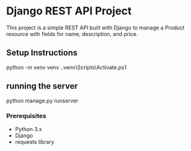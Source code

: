 # Django REST API Project

This project is a simple REST API built with Django to manage a Product resource with fields for name, description, and price.

## Setup Instructions
python -m venv venv
.\.venv\Scripts\Activate.ps1

## running the server
python manage.py runserver


### Prerequisites

- Python 3.x
- Django
- requests library


